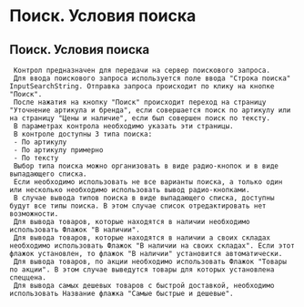 ﻿---
description: 2.4.7
---
# Поиск. Условия поиска
## Поиск. Условия поиска
     Контрол предназначен для передачи на сервер поискового запроса.
     Для ввода поискового запроса используется поле ввода "Строка поиска" InputSearchString. Отправка запроса происходит по клику на кнопке "Поиск".
     После нажатия на кнопку "Поиск" происходит переход на страницу "Уточнение артикула и бренда", если совершается поиск по артикулу или на страницу "Цены и наличие", если был совершен поиск по тексту.
     В параметрах контрола необходимо указать эти страницы.
     В контроле доступны 3 типа поиска:
     - По артикулу
     - По артикулу примерно
     - По тексту
     Выбор типа поиска можно организовать в виде радио-кнопок и в виде выпадающего списка. 
     Если необходимо использовать не все варианты поиска, а только один или несколько необходимо использовать вывод радио-кнопками.
     В случае вывода типов поиска в виде выпадающего списка, доступны будут все типы поиска. В этом случае список отредактировать нет возможности.
     Для вывода товаров, которые находятся в наличии необходимо использовать Флажок "В наличии".
     Для вывода товаров, которые находятся в наличии а своих складах необходимо использовать Флажок "В наличии на своих складах". Если этот флажок установлен, то флажок "В наличии" установится автоматически.
     Для вывода товаров, по акции необходимо использовать Флажок "Товары по акции". В этом случае выведутся товары для которых установлена спеццена.
     Для вывода самых дешевых товаров с быстрой доставкой, необходимо использовать Название флажка "Самые быстрые и дешевые".
